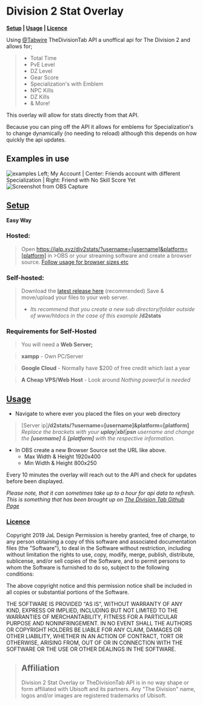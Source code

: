 # Division 2 Stat Overlay

**[Setup](#setup) | [Usage](#usage) | [Licence](#licence)**


Using [@Tabwire](https://github.com/Tabwire/TheDivisionTab-API) TheDivisionTab API a unoffical api for The Division 2 and allows for;

> - Total Time
> - PvE Level
> - DZ Level
> - Gear Score
> - Specialization's with Emblem 
> - NPC Kills
> - DZ Kills
> - & More!

This overlay will allow for stats directly from that API.

Because you can ping off the API it allows for emblems for Specialization's to change dynamically (no needing to reload) although this depends on how quickly the api updates.


## Examples in use
![examples](https://i.imgur.com/aQJy6jr.png)
Left; My Account | Center: Friends account with different Specialization | Right: Friend with No Skill Score Yet
![Screenshot from OBS Capture](https://i.imgur.com/SzQHxIE.png)

## [Setup](#setup)

**Easy Way**
### Hosted: 
>Open https://jalp.xyz/div2stats/?username=[username]&platform=[platform] in >OBS or your streaming software and create a browser source. 
>[Follow usage for browser sizes etc](#usage)

### Self-hosted: 
>Download the [latest release here](https://github.com/JaLDesign/Division-2-Stats-Overlay/releases) (recommended)
>Save & move/upload your files to your web server.
>- *Its recommend that you create a new sub directory/folder outside of www/htdocs in the case of this example* **/d2stats**
 
### Requirements for Self-Hosted

> You will need a **Web Server;** 

>  **xampp** - Own PC/Server

>  **Google Cloud** - Normally have $200 of free credit which last a year

>  **A Cheap VPS/Web Host** - Look around  *Nothing powerful is needed* 

## [Usage](#usage)

 - Navigate to where ever you placed the files on your web directory 
> [Server ip]**/d2stats/?username=[username]&platform=[platform]**
> *Replace the brackets with your **uplay**|**xbl**|**psn** username and change the **[username]** & **[platform]** with the respective information.*

- In OBS create a new Browser Source set the URL like above.
    - Max Width & Height 1920x400
    - Min Width & Height 800x250
   
Every 10 minutes the overlay will reach out to the API and check for updates before been displayed.

*Please note, that it can sometimes take up to a hour for api data to refresh. This is something that has been brought up on [The Division Tab Github Page](https://github.com/Tabwire/TheDivisionTab-API/issues/3)*

### [Licence](#licence)
Copyright 2019 JaL Design
Permission is hereby granted, free of charge, to any person obtaining a copy of this software and associated documentation files (the "Software"), to deal in the Software without restriction, including without limitation the rights to use, copy, modify, merge, publish, distribute, sublicense, and/or sell copies of the Software, and to permit persons to whom the Software is furnished to do so, subject to the following conditions:

The above copyright notice and this permission notice shall be included in all copies or substantial portions of the Software.

THE SOFTWARE IS PROVIDED "AS IS", WITHOUT WARRANTY OF ANY KIND, EXPRESS OR IMPLIED, INCLUDING BUT NOT LIMITED TO THE WARRANTIES OF MERCHANTABILITY, FITNESS FOR A PARTICULAR PURPOSE AND NONINFRINGEMENT. IN NO EVENT SHALL THE AUTHORS OR COPYRIGHT HOLDERS BE LIABLE FOR ANY CLAIM, DAMAGES OR OTHER LIABILITY, WHETHER IN AN ACTION OF CONTRACT, TORT OR OTHERWISE, ARISING FROM, OUT OF OR IN CONNECTION WITH THE SOFTWARE OR THE USE OR OTHER DEALINGS IN THE SOFTWARE.
> ## Affiliation
>    Division 2 Stat Overlay or TheDivisionTab API is in no way shape or form affiliated with Ubisoft and its partners. Any "The Division" name, logos and/or images are registered trademarks of Ubisoft.

